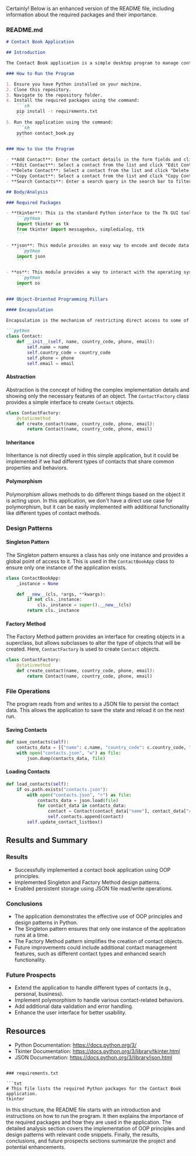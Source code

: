 Certainly! Below is an enhanced version of the README file, including information about the required packages and their importance.

### README.md

```markdown
# Contact Book Application

## Introduction

The Contact Book application is a simple desktop program to manage contact information, including names, phone numbers, and email addresses. This application demonstrates the use of Object-Oriented Programming (OOP) principles and design patterns in Python.

### How to Run the Program

1. Ensure you have Python installed on your machine.
2. Clone this repository.
3. Navigate to the repository folder.
4. Install the required packages using the command:
    ```sh
    pip install -r requirements.txt
    ```
5. Run the application using the command:
    ```sh
    python contact_book.py
    ```

### How to Use the Program

- **Add Contact**: Enter the contact details in the form fields and click the "Add Contact" button.
- **Edit Contact**: Select a contact from the list and click "Edit Contact" to modify the details.
- **Delete Contact**: Select a contact from the list and click "Delete Contact" to remove the contact.
- **Copy Contact**: Select a contact from the list and click "Copy Contact" to copy the contact details to the clipboard.
- **Search Contacts**: Enter a search query in the search bar to filter contacts.

## Body/Analysis

### Required Packages

- **tkinter**: This is the standard Python interface to the Tk GUI toolkit. It is used for creating the graphical user interface (GUI) of the application.
    ```python
    import tkinter as tk
    from tkinter import messagebox, simpledialog, ttk
    ```

- **json**: This module provides an easy way to encode and decode data in JSON format, which is used for saving and loading contact information.
    ```python
    import json
    ```

- **os**: This module provides a way to interact with the operating system. It is used for checking the existence of the contacts file.
    ```python
    import os
    ```

### Object-Oriented Programming Pillars

#### Encapsulation

Encapsulation is the mechanism of restricting direct access to some of an object's components, which can prevent the accidental modification of data. In this program, the `Contact` class encapsulates the contact details.

```python
class Contact:
    def __init__(self, name, country_code, phone, email):
        self.name = name
        self.country_code = country_code
        self.phone = phone
        self.email = email
```

#### Abstraction

Abstraction is the concept of hiding the complex implementation details and showing only the necessary features of an object. The `ContactFactory` class provides a simple interface to create `Contact` objects.

```python
class ContactFactory:
    @staticmethod
    def create_contact(name, country_code, phone, email):
        return Contact(name, country_code, phone, email)
```

#### Inheritance

Inheritance is not directly used in this simple application, but it could be implemented if we had different types of contacts that share common properties and behaviors.

#### Polymorphism

Polymorphism allows methods to do different things based on the object it is acting upon. In this application, we don't have a direct use case for polymorphism, but it can be easily implemented with additional functionality like different types of contact methods.

### Design Patterns

#### Singleton Pattern

The Singleton pattern ensures a class has only one instance and provides a global point of access to it. This is used in the `ContactBookApp` class to ensure only one instance of the application exists.

```python
class ContactBookApp:
    _instance = None

    def __new__(cls, *args, **kwargs):
        if not cls._instance:
            cls._instance = super().__new__(cls)
        return cls._instance
```

#### Factory Method

The Factory Method pattern provides an interface for creating objects in a superclass, but allows subclasses to alter the type of objects that will be created. Here, `ContactFactory` is used to create `Contact` objects.

```python
class ContactFactory:
    @staticmethod
    def create_contact(name, country_code, phone, email):
        return Contact(name, country_code, phone, email)
```

### File Operations

The program reads from and writes to a JSON file to persist the contact data. This allows the application to save the state and reload it on the next run.

#### Saving Contacts

```python
def save_contacts(self):
    contacts_data = [{"name": c.name, "country_code": c.country_code, "phone": c.phone, "email": c.email} for c in self.contacts]
    with open("contacts.json", "w") as file:
        json.dump(contacts_data, file)
```

#### Loading Contacts

```python
def load_contacts(self):
    if os.path.exists("contacts.json"):
        with open("contacts.json", "r") as file:
            contacts_data = json.load(file)
            for contact_data in contacts_data:
                contact = Contact(contact_data["name"], contact_data["country_code"], contact_data["phone"], contact_data["email"])
                self.contacts.append(contact)
        self.update_contact_listbox()
```

## Results and Summary

### Results

- Successfully implemented a contact book application using OOP principles.
- Implemented Singleton and Factory Method design patterns.
- Enabled persistent storage using JSON file read/write operations.

### Conclusions

- The application demonstrates the effective use of OOP principles and design patterns in Python.
- The Singleton pattern ensures that only one instance of the application runs at a time.
- The Factory Method pattern simplifies the creation of contact objects.
- Future improvements could include additional contact management features, such as different contact types and enhanced search functionality.

### Future Prospects

- Extend the application to handle different types of contacts (e.g., personal, business).
- Implement polymorphism to handle various contact-related behaviors.
- Add additional data validation and error handling.
- Enhance the user interface for better usability.

## Resources

- Python Documentation: https://docs.python.org/3/
- Tkinter Documentation: https://docs.python.org/3/library/tkinter.html
- JSON Documentation: https://docs.python.org/3/library/json.html
```

### requirements.txt

```txt
# This file lists the required Python packages for the Contact Book application.
tkinter
```

In this structure, the README file starts with an introduction and instructions on how to run the program. It then explains the importance of the required packages and how they are used in the application. The detailed analysis section covers the implementation of OOP principles and design patterns with relevant code snippets. Finally, the results, conclusions, and future prospects sections summarize the project and potential enhancements.
